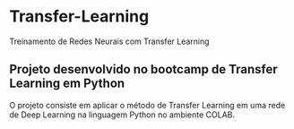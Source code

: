 # Transfer-Learning
Treinamento de Redes Neurais com Transfer Learning


## Projeto desenvolvido no bootcamp de Transfer Learning em Python

O projeto consiste em aplicar o método de Transfer Learning em uma rede de Deep Learning na linguagem Python no ambiente COLAB. 
